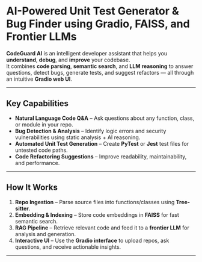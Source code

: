 # AI-Powered Unit Test Generator & Bug Finder using Gradio, FAISS, and Frontier LLMs

**CodeGuard AI** is an intelligent developer assistant that helps you **understand**, **debug**, and **improve** your codebase.  
It combines **code parsing**, **semantic search**, and **LLM reasoning** to answer questions, detect bugs, generate tests, and suggest refactors — all through an intuitive **Gradio web UI**.

---

##  Key Capabilities

- **Natural Language Code Q&A** – Ask questions about any function, class, or module in your repo.
- **Bug Detection & Analysis** – Identify logic errors and security vulnerabilities using static analysis + AI reasoning.
- **Automated Unit Test Generation** – Create **PyTest** or **Jest** test files for untested code paths.
- **Code Refactoring Suggestions** – Improve readability, maintainability, and performance.

---

##  How It Works

1. **Repo Ingestion** – Parse source files into functions/classes using **Tree-sitter**.
2. **Embedding & Indexing** – Store code embeddings in **FAISS** for fast semantic search.
3. **RAG Pipeline** – Retrieve relevant code and feed it to a **frontier LLM** for analysis and generation.
4. **Interactive UI** – Use the **Gradio interface** to upload repos, ask questions, and receive actionable insights.

---
